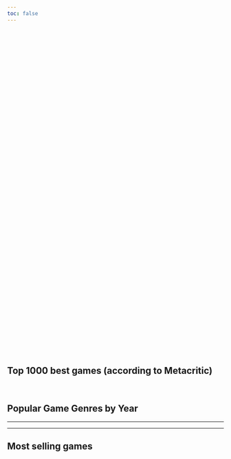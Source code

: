 ```yaml
---
toc: false
---
```


<div class="hero">
  <h1>Level Up: Uma Jornada Visual pela Indústria dos Jogos</h1>
</div>

<!-- Treemap + graph -->
<h2> Top 1000 best games (according to Metacritic)</h1>

<div id="observablehq-viewof-includeAllYears-416a10b6"></div>
<div id="observablehq-viewof-selectedYearFilter-416a10b6"></div>
<div id="observablehq-viewof-selectedGenreFilter-416a10b6"></div>
<div id="observablehq-viewof-NodeLinkChart-416a10b6"></div>
<div id="observablehq-legend1-416a10b6"></div>
</br>
<h2>Popular Game Genres by Year</h2>
<div id="observablehq-viewof-TreemapChart-416a10b6"></div>

<link rel="stylesheet" href="https://cdn.jsdelivr.net/npm/@observablehq/inspector@5/dist/inspector.css">
<script type="module">
import {Runtime, Inspector} from "https://cdn.jsdelivr.net/npm/@observablehq/runtime@5/dist/runtime.js";
import define from "https://api.observablehq.com/d/dab8c2e1d07fb1a3@854.js?v=4";
new Runtime().module(define, name => {
  if (name === "viewof includeAllYears") return new Inspector(document.querySelector("#observablehq-viewof-includeAllYears-416a10b6"));
  if (name === "viewof selectedYearFilter") return new Inspector(document.querySelector("#observablehq-viewof-selectedYearFilter-416a10b6"));
  if (name === "viewof selectedGenreFilter") return new Inspector(document.querySelector("#observablehq-viewof-selectedGenreFilter-416a10b6"));
  if (name === "viewof NodeLinkChart") return new Inspector(document.querySelector("#observablehq-viewof-NodeLinkChart-416a10b6"));
  if (name === "legend1") return new Inspector(document.querySelector("#observablehq-legend1-416a10b6"));
  if (name === "viewof TreemapChart") return new Inspector(document.querySelector("#observablehq-viewof-TreemapChart-416a10b6"));
  return ["filteredData","degreesMap","degreeScale"].includes(name);
});
</script>

---

<!-- Remaing graphics -->

<div id="observablehq-viewof-anoSelecionado-c7dc6688"></div>
<div id="observablehq-viewof-view-c7dc6688"></div>

<link rel="stylesheet" href="https://cdn.jsdelivr.net/npm/@observablehq/inspector@5/dist/inspector.css">
<script type="module">
import {Runtime, Inspector} from "https://cdn.jsdelivr.net/npm/@observablehq/runtime@5/dist/runtime.js";
import define from "https://api.observablehq.com/d/dab8c2e1d07fb1a3@819.js?v=4";
new Runtime().module(define, name => {
  if (name === "viewof anoSelecionado") return new Inspector(document.querySelector("#observablehq-viewof-anoSelecionado-c7dc6688"));
  if (name === "viewof view") return new Inspector(document.querySelector("#observablehq-viewof-view-c7dc6688"));
  return ["dadosFiltrados","graficoBarras"].includes(name);
});
</script>

---

<!-- Table -->
<h2> Most selling games</h2>

<div id="observablehq-viewof-table-16efeadf"></div>

<link rel="stylesheet" href="https://cdn.jsdelivr.net/npm/@observablehq/inspector@5/dist/inspector.css">
<script type="module">
import {Runtime, Inspector} from "https://cdn.jsdelivr.net/npm/@observablehq/runtime@5/dist/runtime.js";
import define from "https://api.observablehq.com/d/dab8c2e1d07fb1a3@825.js?v=4";
new Runtime().module(define, name => {
  if (name === "viewof table") return new Inspector(document.querySelector("#observablehq-viewof-table-16efeadf"));
});
</script>

<style>

.hero {
  display: flex;
  flex-direction: column;
  align-items: center;
  font-family: var(--sans-serif);
  margin: 4rem 0 8rem;
  text-wrap: balance;
  text-align: center;
}

.hero h1 {
  margin: 1rem 0;
  padding: 1rem 0;
  max-width: none;
  font-size: 14vw;
  font-weight: 900;
  line-height: 1;
  background: linear-gradient(30deg, var(--theme-foreground-focus), currentColor);
  -webkit-background-clip: text;
  -webkit-text-fill-color: transparent;
  background-clip: text;
}

.hero h2 {
  margin: 0;
  max-width: 34em;
  font-size: 20px;
  font-style: initial;
  font-weight: 500;
  line-height: 1.5;
  color: var(--theme-foreground-muted);
}

@media (min-width: 640px) {
  .hero h1 {
    font-size: 90px;
  }
}
</style>
